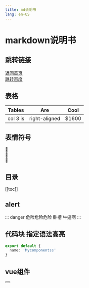 ```yaml
---
title: md说明书
lang: en-US
---
```


# markdown说明书

## 跳转链接
[返回首页](/)  
[跳转百度](https://www.baidu.com)

## 表格
| Tables   | Are           | Cool  |
| -------- | ------------- | ----- |
| col 3 is | right-aligned | $1600 |

## 表情符号
:tada:  
:100:  
:rainbow:  

## 目录
[[toc]]

## alert
::: danger 危险危险危险
卧槽 牛逼啊
:::

## 代码块 指定语法高亮
```ts
export default {
  name: 'Mycomponentss'
}
```

## vue组件

<Button />
